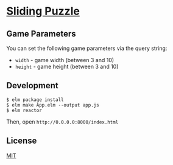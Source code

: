 # <a href="http://moroshko.github.io/sliding-puzzle" target="_blank">Sliding Puzzle</a>

## Game Parameters

You can set the following game parameters via the query string:

* `width` - game width (between 3 and 10)
* `height` - game height (between 3 and 10)

## Development

```shell
$ elm package install
$ elm make App.elm --output app.js
$ elm reactor
```

Then, open `http://0.0.0.0:8000/index.html`

## License

[MIT](http://moroshko.mit-license.org)

